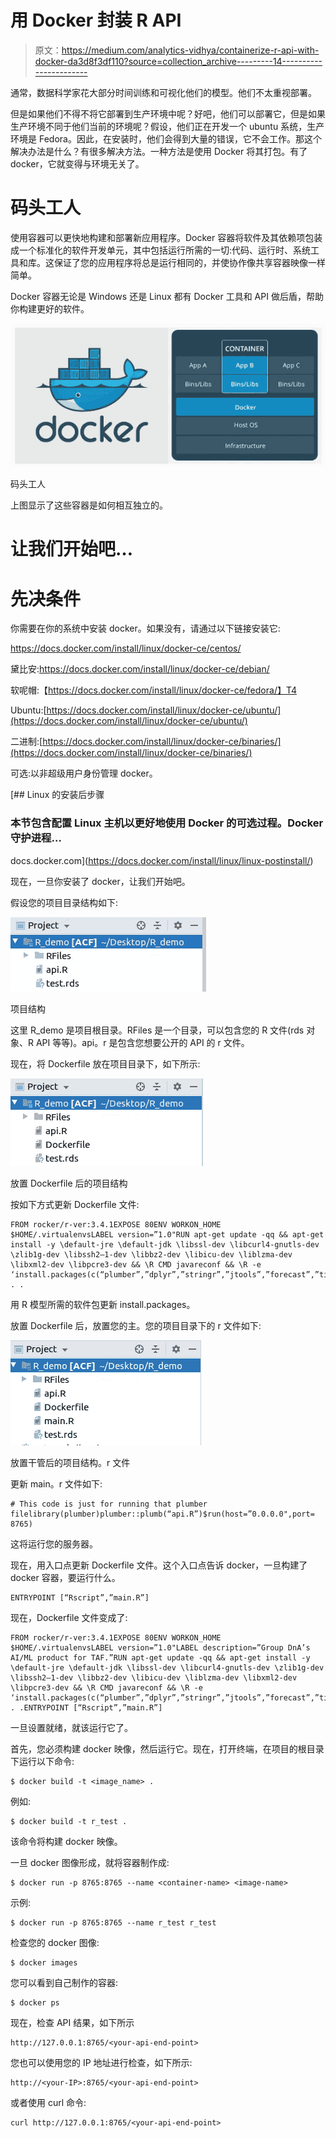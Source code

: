 # 用 Docker 封装 R API

> 原文：<https://medium.com/analytics-vidhya/containerize-r-api-with-docker-da3d8f3df110?source=collection_archive---------14----------------------->

通常，数据科学家花大部分时间训练和可视化他们的模型。他们不太重视部署。

但是如果他们不得不将它部署到生产环境中呢？好吧，他们可以部署它，但是如果生产环境不同于他们当前的环境呢？假设，他们正在开发一个 ubuntu 系统，生产环境是 Fedora。因此，在安装时，他们会得到大量的错误，它不会工作。那这个解决办法是什么？有很多解决方法。一种方法是使用 Docker 将其打包。有了 docker，它就变得与环境无关了。

# 码头工人

使用容器可以更快地构建和部署新应用程序。Docker 容器将软件及其依赖项包装成一个标准化的软件开发单元，其中包括运行所需的一切:代码、运行时、系统工具和库。这保证了您的应用程序将总是运行相同的，并使协作像共享容器映像一样简单。

Docker 容器无论是 Windows 还是 Linux 都有 Docker 工具和 API 做后盾，帮助你构建更好的软件。

![](img/6cab8d78b8f446d36fc4c68a7ea35d73.png)

码头工人

上图显示了这些容器是如何相互独立的。

# 让我们开始吧…

# 先决条件

你需要在你的系统中安装 docker。如果没有，请通过以下链接安装它:

https://docs.docker.com/install/linux/docker-ce/centos/

黛比安:https://docs.docker.com/install/linux/docker-ce/debian/

软呢帽:【https://docs.docker.com/install/linux/docker-ce/fedora/】T4

Ubuntu:[https://docs.docker.com/install/linux/docker-ce/ubuntu/](https://docs.docker.com/install/linux/docker-ce/ubuntu/)

二进制:[https://docs.docker.com/install/linux/docker-ce/binaries/](https://docs.docker.com/install/linux/docker-ce/binaries/)

可选:以非超级用户身份管理 docker。

[](https://docs.docker.com/install/linux/linux-postinstall/) [## Linux 的安装后步骤

### 本节包含配置 Linux 主机以更好地使用 Docker 的可选过程。Docker 守护进程…

docs.docker.com](https://docs.docker.com/install/linux/linux-postinstall/) 

现在，一旦你安装了 docker，让我们开始吧。

假设您的项目目录结构如下:

![](img/780842d60c1cc95711cc8c066d070d78.png)

项目结构

这里 R_demo 是项目根目录。RFiles 是一个目录，可以包含您的 R 文件(rds 对象、R API 等等)。api。r 是包含您想要公开的 API 的 r 文件。

现在，将 Dockerfile 放在项目目录下，如下所示:

![](img/7be46a3590ce68564096814ada35857b.png)

放置 Dockerfile 后的项目结构

按如下方式更新 Dockerfile 文件:

```
FROM rocker/r-ver:3.4.1EXPOSE 80ENV WORKON_HOME $HOME/.virtualenvsLABEL version=”1.0"RUN apt-get update -qq && apt-get install -y \default-jre \default-jdk \libssl-dev \libcurl4-gnutls-dev \zlib1g-dev \libssh2–1-dev \libbz2-dev \libicu-dev \liblzma-dev \libxml2-dev \libpcre3-dev && \R CMD javareconf && \R -e ‘install.packages(c(“plumber”,”dplyr”,”stringr”,”jtools”,”forecast”,”tidyverse”,”tidyquant”,”magrittr”,”glmnet”,”e1071",”rpart”,”reshape2",”MLmetrics”,”TSPred”,”sweep”,”bsts”))’COPY . .
```

用 R 模型所需的软件包更新 install.packages。

放置 Dockerfile 后，放置您的主。您的项目目录下的 r 文件如下:

![](img/85c7511cfaa698f9df62f56051c8cc79.png)

放置干管后的项目结构。r 文件

更新 main。r 文件如下:

```
# This code is just for running that plumber filelibrary(plumber)plumber::plumb(“api.R”)$run(host=”0.0.0.0",port= 8765)
```

这将运行您的服务器。

现在，用入口点更新 Dockerfile 文件。这个入口点告诉 docker，一旦构建了 docker 容器，要运行什么。

```
ENTRYPOINT [“Rscript”,”main.R”]
```

现在，Dockerfile 文件变成了:

```
FROM rocker/r-ver:3.4.1EXPOSE 80ENV WORKON_HOME $HOME/.virtualenvsLABEL version=”1.0"LABEL description=”Group DnA’s AI/ML product for TAF.”RUN apt-get update -qq && apt-get install -y \default-jre \default-jdk \libssl-dev \libcurl4-gnutls-dev \zlib1g-dev \libssh2–1-dev \libbz2-dev \libicu-dev \liblzma-dev \libxml2-dev \libpcre3-dev && \R CMD javareconf && \R -e ‘install.packages(c(“plumber”,”dplyr”,”stringr”,”jtools”,”forecast”,”tidyverse”,”tidyquant”,”magrittr”,”glmnet”,”e1071",”rpart”,”reshape2",”MLmetrics”,”TSPred”,”sweep”,”bsts”))’COPY . .ENTRYPOINT [“Rscript”,”main.R”]
```

一旦设置就绪，就该运行它了。

首先，您必须构建 docker 映像，然后运行它。现在，打开终端，在项目的根目录下运行以下命令:

```
$ docker build -t <image_name> .
```

例如:

```
$ docker build -t r_test .
```

该命令将构建 docker 映像。

一旦 docker 图像形成，就将容器制作成:

```
$ docker run -p 8765:8765 --name <container-name> <image-name>
```

示例:

```
$ docker run -p 8765:8765 --name r_test r_test
```

检查您的 docker 图像:

```
$ docker images
```

您可以看到自己制作的容器:

```
$ docker ps
```

现在，检查 API 结果，如下所示

```
http://127.0.0.1:8765/<your-api-end-point>
```

您也可以使用您的 IP 地址进行检查，如下所示:

```
http://<your-IP>:8765/<your-api-end-point>
```

或者使用 curl 命令:

```
curl http://127.0.0.1:8765/<your-api-end-point>
```